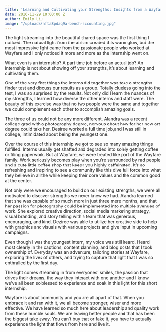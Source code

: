 ```yaml
---
title: 'Learning and Cultivating your Strengths: Insights from a Wayfare Intern'
date: 2016-11-29 10:00:00 Z
author: Emily Liu
image: "/uploads/nfta8pdaq9a-bench-accounting.jpg"
---
```


The light streaming into the beautiful shared space was the first thing I noticed. The natural light from the atrium created this warm glow, but the most impressive light came from the passionate people who worked at Wayfare and I only noticed it more and more as the internship went on. 

What even is an internship? A part time job before an actual job? An internship is not about showing off your strengths, it’s about learning and cultivating them. 

<!-- more -->

One of the very first things the interns did together was take a strengths finder test and discuss our results as a group. Totally clueless going into the test, I was so surprised by the results. Not only did I learn the nuances of my strengths, I learned how diverse the other interns and staff were. The beauty of this exercise was that no two people were the same and together we could complement each other to accomplish amazing goals. 

The three of us could not be any more different. Alandra was a recent college grad with a photography degree, nervous about how far her new art degree could take her. Desiree worked a full time job,and I was still in college, intimidated about being the youngest one. 

Over the course of this internship we got to see so many amazing things fulfilled. Interns usually get shafted and degraded into solely getting coffee or filing paperwork. But at Wayfare, we were treated like part of the Wayfare family. Work seriously becomes play when you’re surrounded by rad people and a cute little coffee shop that keeps you highly caffeinated. It’s so refreshing and inspiring to see a community like this dive full force into what they believe in all the while keeping their core values and the common good at the center.

Not only were we encouraged to build on our existing strengths, we were all motivated to discover strengths we never knew we had. Alandra Iearned that she was capable of so much more in just three mere months, and that her passion for photography could be implemented into multiple avenues of work. She explored creative direction, social media marketing strategy, visual branding, and story telling with a team that was generous, encouraging, and kind.
Deziree  was able to utilize her creative side to help with graphics and visuals with various projects and give input in upcoming campaigns. 

Even though I was the youngest intern, my voice was still heard. Heard most clearly in the captions, content planning, and blog posts that I took ownership of. Everyday was an adventure, tailoring stories at Wayfare, exploring the lives of others, and trying to capture that light that I was so enthralled by the first day. 

The light comes streaming in from everyones’ smiles, the passion that drives their dreams, the way they interact with one another and I know we’ve all been so blessed to experience and soak in this light for this short internship. 

Wayfare is about community and you are all apart of that. When you embrace it and run with it, we all become stronger, wiser and more effective. We have learned so much here about leadership and quality work from these humble souls. We are leaving better people and that has been the biggest take away. You can’t buy that or fake it, you have to actually experience the light that flows from here and live it.